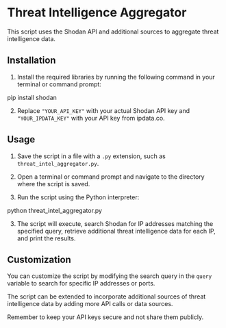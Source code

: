 # Threat Intelligence Aggregator

This script uses the Shodan API and additional sources to aggregate threat intelligence data.

## Installation

1. Install the required libraries by running the following command in your terminal or command prompt:

pip install shodan


2. Replace `"YOUR_API_KEY"` with your actual Shodan API key and `"YOUR_IPDATA_KEY"` with your API key from ipdata.co.

## Usage

1. Save the script in a file with a `.py` extension, such as `threat_intel_aggregator.py`.

2. Open a terminal or command prompt and navigate to the directory where the script is saved.

3. Run the script using the Python interpreter:

python threat_intel_aggregator.py


3. The script will execute, search Shodan for IP addresses matching the specified query, retrieve additional threat intelligence data for each IP, and print the results.

## Customization

You can customize the script by modifying the search query in the `query` variable to search for specific IP addresses or ports.

The script can be extended to incorporate additional sources of threat intelligence data by adding more API calls or data sources.

Remember to keep your API keys secure and not share them publicly.
